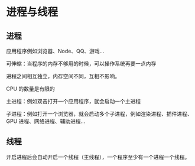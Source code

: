 # 进程与线程

## 进程

应用程序例如浏览器、Node、QQ、游戏...

可伸缩：当程序的内存不够用的时候，可以操作系统再要一点内存

进程之间相互独立，内存空间不同，互相不影响。

CPU 的数量是有限的

主进程：例如双击打开一个应用程序，就会启动一个主进程

子进程：例如打开一个浏览器，就会启动多个子进程，例如渲染进程、插件进程、GPU 进程、网络进程、辅助进程...

## 线程

开启进程后会自动开启一个线程（主线程），一个程序至少有一个进程一个线程。

